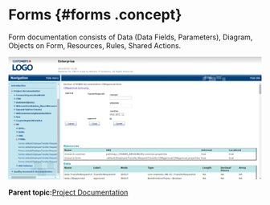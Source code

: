 # Forms {#forms .concept}

Form documentation consists of Data \(Data Fields, Parameters\), Diagram, Objects on Form, Resources, Rules, Shared Actions.

![Example of Form documentation screeshot](img/form.png "Example of Form documentation")

**Parent topic:**[Project Documentation](../../../modules/titanis/output/projectDocDetailBS.md)

